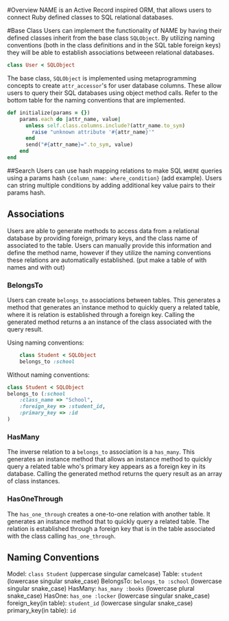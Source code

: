 #Overview
NAME is an Active Record inspired ORM, that allows users to connect Ruby defined classes to SQL relational databases. 

#Base Class
Users can implement the functionality of NAME by having their defined classes inherit from the base class ``SQLObject``. By utilizing naming conventions (both in the class definitions and in the SQL table foreign keys) they will be able to establish associations betweeen relational databases.

```ruby 
class User < SQLObject
```

The base class, ``SQLObject`` is implemented using metaprogramming concepts to create ``attr_accessor``'s for user database columns. These allow users to query their SQL databases using object method calls. Refer to the bottom table for the naming conventions that are implemented.
```ruby
def initialize(params = {})
    params.each do |attr_name, value|
      unless self.class.columns.include?(attr_name.to_sym)
        raise "unknown attribute '#{attr_name}'"
      end
      send("#{attr_name}=".to_sym, value)
    end
end
```

##Search
Users can use hash mapping relations to make SQL ``WHERE`` queries using a params hash ``{column_name: where_condition}`` (add example). Users can string multiple conditions by adding additional key value pairs to their params hash. 

## Associations
Users are able to generate methods to access data from a relational database by providing foreign, primary keys, and the class name of associated to the table. Users can manually provide this information and define the method name, however if they utilize the naming conventions these relations are automatically established. (put make a table of with names and with out)

### BelongsTo
Users can create ``belongs_to`` associations between tables. This generates a method that generates an instance method to quickly query a related table, where it is relation is established through a foreign key. Calling the generated method returns a an instance of the class associated with the query result. 

Using naming conventions:

```ruby
    class Student < SQLObject
    belongs_to :school
```

Without naming conventions: 
```ruby
class Student < SQLObject
belongs_to (:school
    :class_name => "School",
    :foreign_key => :student_id,
    :primary_key => :id
)
```

### HasMany
The inverse relation to a ``belongs_to`` association is a ``has_many``. This generates an instance method that allows an instance method to quickly query a related table who's primary key appears as a foreign key in its database. Calling the generated method returns the query result as an array of class instances. 

### HasOneThrough
The ``has_one_through`` creates a one-to-one relation with another table. It generates an instance method that to quickly query a related table. The relation is established through a foreign key that is in the table associated with the class calling ``has_one_through``.

## Naming Conventions
Model: ``` class Student ``` (uppercase singular camelcase)
Table: ``` student ``` (lowercase singular snake_case)
BelongsTo: ```belongs_to :school``` (lowercase singular snake_case)
HasMany: ```has_many :books``` (lowercase plural snake_case)
HasOne: ```has_one :locker``` (lowercase singular snake_case)
foreign_key(in table): ```student_id``` (lowercase singular snake_case)
primary_key(in table): ```id```
